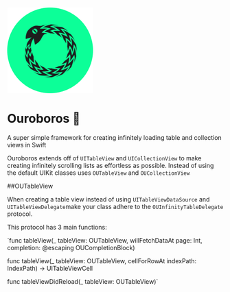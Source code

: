 ![alt tag](https://raw.githubusercontent.com/jackchmbrln/Ouroboros/master/ouro_logo%402x.png)
# Ouroboros 🐍
A super simple framework for creating infinitely loading table and collection views in Swift

Ouroboros extends off of `UITableView` and `UICollectionView` to make creating infinitely scrolling lists as effortless as possible. Instead of using the default UIKit classes uses `OUTableView` and `OUCollectionView`

##OUTableView

When creating a table view instead of using `UITableViewDataSource` and `UITableViewDelegate`make your class adhere to the `OUInfinityTableDelegate` protocol.

This protocol has 3 main functions:

`func tableView(_ tableView: OUTableView, willFetchDataAt page: Int, completion: @escaping OUCompletionBlock)  

 func tableView(_ tableView: OUTableView, cellForRowAt indexPath: IndexPath) -> UITableViewCell  
 
 func tableViewDidReload(_ tableView: OUTableView)`  
